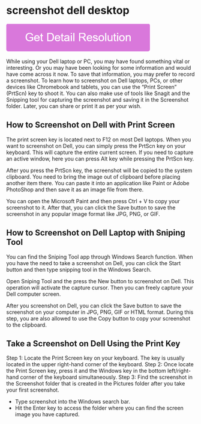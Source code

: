 # screenshot dell desktop

[![screenshot dell desktop](gett-stateed.png)](https://icncomputer.com/screenshot-dell-desktop/)

While using your Dell laptop or PC, you may have found something vital or interesting. Or you may have been looking for some information and would have come across it now. To save that information, you may prefer to record a screenshot. To learn how to screenshot on Dell laptops, PCs, or other devices like Chromebook and tablets, you can use the “Print Screen” (PrtScn) key to shoot it. You can also make use of tools like Snagit and the Snipping tool for capturing the screenshot and saving it in the Screenshot folder. Later, you can share or print it as per your wish.

## How to Screenshot on Dell with Print Screen

The print screen key is located next to F12 on most Dell laptops. When you want to screenshot on Dell, you can simply press the PrtScn key on your keyboard. This will capture the entire current screen. If you need to capture an active window, here you can press Alt key while pressing the PrtScn key.

After you press the PrtScn key, the screenshot will be copied to the system clipboard. You need to bring the image out of clipboard before placing another item there. You can paste it into an application like Paint or Adobe PhotoShop and then save it as an image file from there.

You can open the Microsoft Paint and then press Ctrl + V to copy your screenshot to it. After that, you can click the Save button to save the screenshot in any popular image format like JPG, PNG, or GIF.

## How to Screenshot on Dell Laptop with Sniping Tool

You can find the Sniping Tool app through Windows Search function. When you have the need to take a screenshot on Dell, you can click the Start button and then type snipping tool in the Windows Search.

Open Sniping Tool and the press the New button to screenshot on Dell. This operation will activate the capture cursor. Then you can freely capture your Dell computer screen.

After you screenshot on Dell, you can click the Save button to save the screenshot on your computer in JPG, PNG, GIF or HTML format. During this step, you are also allowed to use the Copy button to copy your screenshot to the clipboard.

## Take a Screenshot on Dell Using the Print Key

Step 1: Locate the Print Screen key on your keyboard. The key is usually located in the upper right-hand corner of the keyboard.
Step 2: Once locate the Print Screen key, press it and the Windows key in the bottom left/right-hand corner of the keyboard simultaneously.
Step 3: Find the screenshot in the Screenshot folder that is created in the Pictures folder after you take your first screenshot.
   * Type screenshot into the Windows search bar.
   * Hit the Enter key to access the folder where you can find the screen image you have captured.
